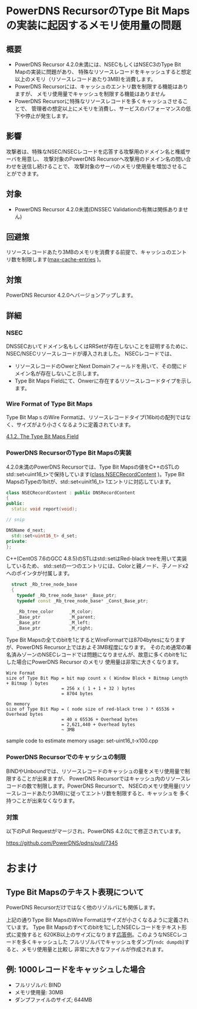 ﻿# PowerDNS RecursorのType Bit Mapsの実装に起因するメモリ使用量の問題

## 概要

* PowerDNS Recursor 4.2.0未満には、NSECもしくはNSEC3のType Bit Mapの実装に問題があり、
  特殊なリソースレコードをキャッシュすると想定以上のメモリ（リソースレコードあたり3MB)を消費します。
* PowerDNS Recursorには、キャッシュのエントリ数を制限する機能はありますが、
  メモリ使用量でキャッシュを制限する機能はありません
* PowerDNS Recursorに特殊なリソースレコードを多くキャッシュさせることで、
  管理者の想定以上にメモリを消費し、サービスのパフォーマンスの低下や停止が発生します。

## 影響

攻撃者は、特殊なNSEC/NSECレコードを応答する攻撃用のドメイン名と権威サーバを用意し、
攻撃対象のPowerDNS Recursorへ攻撃用のドメイン名の問い合わせを送信し続けることで、
攻撃対象のサーバのメモリ使用量を増加させることができます。

## 対象

* PowerDNS Recursor 4.2.0未満(DNSSEC Validationの有無は関係ありません)

## 回避策

リソースレコードあたり3MBのメモリを消費する前提で、キャッシュのエントリ数を制限します([max-cache-entries](https://doc.powerdns.com/recursor/settings.html#setting-max-cache-entries) )。

## 対策

PowerDNS Recursor 4.2.0へバージョンアップします。

## 詳細

### NSEC

DNSSECおいてドメイン名もしくはRRSetが存在しないことを証明するために、NSEC/NSECリソースレコードが導入されました。
NSECレコードでは、

* リソースレコードのOwerとNext Domainフィールドを用いて、その間にドメイン名が存在しないこと示します。
* Type Bit Maps Fieldにて、Onwerに存在するリソースレコードタイプを示します。

### Wire Format of Type Bit Maps

Type Bit MapｓのWire Formatは、リソースレコードタイプ(16bit)の配列ではなく、サイズがより小さくなるように定義されています。

[4.1.2.  The Type Bit Maps Field](https://tools.ietf.org/html/rfc4034#section-4.1.2)

### PowerDNS RecursorのType Bit Mapsの実装

4.2.0未満のPowerDNS Recursorでは、Type Bit Mapsの値をC++のSTLのstd::set<uint16_t>で保持しています([class NSECRecordContent](https://github.com/PowerDNS/pdns/blob/rec-4.1.14/pdns/dnsrecords.hh#L506) )。Type Bit MapsのTypeの1bitが、std::set<uinit16_t>
1エントリに対応しています。


```c++
class NSECRecordContent : public DNSRecordContent
{
public:
  static void report(void);

// snip

DNSName d_next;
  std::set<uint16_t> d_set;
private:
};
```

C++(CentOS 7.6のGCC 4.8.5)のSTLはstd::setはRed-black treeを用いて実装しているため、
std::setの一つのエントリには、Colorと親ノード、子ノードx2へのポインタが付属します。

```c++
  struct _Rb_tree_node_base
  {
    typedef _Rb_tree_node_base* _Base_ptr;
    typedef const _Rb_tree_node_base* _Const_Base_ptr;

    _Rb_tree_color      _M_color;
    _Base_ptr           _M_parent;
    _Base_ptr           _M_left;
    _Base_ptr           _M_right;
```

Type Bit Mapsの全てのbitを1とするとWireFormatでは8704bytesになりますが、PowerDNS Recursor上ではおよそ3MB程度になります。
そのため通常の署名済みゾーンのNSECレコードでは問題になりませんが、故意に多くのbitを1にした場合にPowerDNS Recursor のメモリ
使用量は非常に大きくなります。

```text
Wire Format
size of Type Bit Map = bit map count x ( Window Block + Bitmap Length + Bitmap ) bytes
                     = 256 x ( 1 + 1 + 32 ) bytes
                     = 8704 bytes

On memory
size of Type Bit Map = ( node size of red-black tree ) * 65536 + Overhead bytes
                     = 40 x 65536 + Overhead bytes
                     = 2,621,440 + Overhead bytes
                     ~ 3MB
```

sample code to estimate memory usage: set-uint16_t-x100.cpp

### PowerDNS Recursorでのキャッシュの制限

BINDやUnboundでは、リソースレコードのキャッシュの量をメモリ使用量で制限することが出来ますが、
PowerDNS Recursorではキャッシュ内のリソースレコードの数で制限します。PowerDNS Recursorで、
NSECのメモリ使用量(リソースレコードあたり3MB)に従ってエントリ数を制限すると、キャッシュを
多く持つことが出来なくなります。


### 対策

以下のPull Requestがマージされ、PowerDNS 4.2.0にて修正されています。

https://github.com/PowerDNS/pdns/pull/7345


# おまけ

## Type Bit Mapsのテキスト表現について

PowerDNS Recursorだけではなく他のリゾルバにも関係します。

上記の通りType Bit MapsのWire Formatはサイズが小さくなるように定義されています。
Type Bit Mapsのすべてのbitを1にしたNSECレコードをテキスト形式に変換すると
620KB以上のサイズになります[応答例]()。このようなNSECレコードを多くキャッシュした
フルリゾルバでキャッシュをダンプ(`rndc dumpdb`)すると、メモリ使用量と比較し
非常に大きなファイルが作成されます。

## 例: 1000レコードをキャッシュした場合

* フルリゾルバ: BIND
* メモリ使用量: 30MB
* ダンプファイルのサイズ; 644MB

